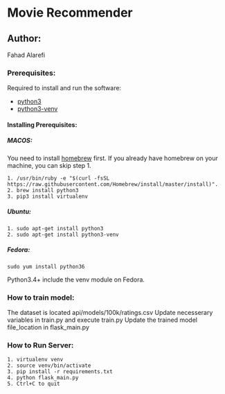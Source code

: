# Movie Recommender 

## Author:

Fahad Alarefi


### Prerequisites:  

Required to install and run the software:

 * [python3](https://www.python.org/)
 * [python3-venv](https://docs.python.org/3/tutorial/venv.html)

#### Installing Prerequisites:  

##### MACOS:  

You need to install [homebrew](https://brew.sh/) first. If you already have homebrew 
on your machine, you can skip step 1.  

```
1. /usr/bin/ruby -e "$(curl -fsSL https://raw.githubusercontent.com/Homebrew/install/master/install)".  
2. brew install python3
3. pip3 install virtualenv 
```
		
##### Ubuntu:
```  
1. sudo apt-get install python3
2. sudo apt-get install python3-venv  
```
##### Fedora: 
``` 
sudo yum install python36  
```

 Python3.4+ include the venv module on Fedora.  

### How to train model:
The dataset is located api/models/100k/ratings.csv
Update necesserary variables in train.py
and execute train.py
Update the trained model file_location in flask_main.py

### How to Run Server:

	1. virtualenv venv
	2. source venv/bin/activate
	3. pip install -r requirements.txt
	4. python flask_main.py
	5. Ctrl+C to quit  
